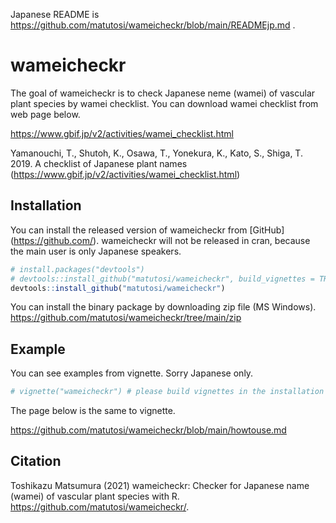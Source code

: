 
Japanese README is
<https://github.com/matutosi/wameicheckr/blob/main/READMEjp.md> .

# wameicheckr

The goal of wameicheckr is to check Japanese neme (wamei) of vascular
plant species by wamei checklist. You can download wamei checklist from
web page below.

<https://www.gbif.jp/v2/activities/wamei_checklist.html>

Yamanouchi, T., Shutoh, K., Osawa, T., Yonekura, K., Kato, S., Shiga, T.
2019. A checklist of Japanese plant names
(<https://www.gbif.jp/v2/activities/wamei_checklist.html>)

## Installation

You can install the released version of wameicheckr from \[GitHub\]
(<https://github.com/>). wameicheckr will not be released in cran,
because the main user is only Japanese speakers.

``` r
# install.packages("devtools")
# devtools::install_github("matutosi/wameicheckr", build_vignettes = TRUE) # needs pandoc
devtools::install_github("matutosi/wameicheckr")
```

You can install the binary package by downloading zip file (MS Windows).
<https://github.com/matutosi/wameicheckr/tree/main/zip>

## Example

You can see examples from vignette. Sorry Japanese only.

``` r
# vignette("wameicheckr") # please build vignettes in the installation
```

The page below is the same to vignette.

<https://github.com/matutosi/wameicheckr/blob/main/howtouse.md>

## Citation

Toshikazu Matsumura (2021) wameicheckr: Checker for Japanese name
(wamei) of vascular plant species with R.
<https://github.com/matutosi/wameicheckr/>.
